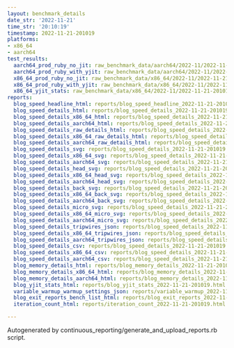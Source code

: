 ```yaml
---
layout: benchmark_details
date_str: '2022-11-21'
time_str: '20:10:19'
timestamp: 2022-11-21-201019
platforms:
- x86_64
- aarch64
test_results:
  aarch64_prod_ruby_no_jit: raw_benchmark_data/aarch64/2022-11/2022-11-21-201019_basic_benchmark_aarch64_prod_ruby_no_jit.json
  aarch64_prod_ruby_with_yjit: raw_benchmark_data/aarch64/2022-11/2022-11-21-201019_basic_benchmark_aarch64_prod_ruby_with_yjit.json
  x86_64_prod_ruby_no_jit: raw_benchmark_data/x86_64/2022-11/2022-11-21-201019_basic_benchmark_x86_64_prod_ruby_no_jit.json
  x86_64_prod_ruby_with_yjit: raw_benchmark_data/x86_64/2022-11/2022-11-21-201019_basic_benchmark_x86_64_prod_ruby_with_yjit.json
  x86_64_yjit_stats: raw_benchmark_data/x86_64/2022-11/2022-11-21-201019_basic_benchmark_x86_64_yjit_stats.json
reports:
  blog_speed_headline_html: reports/blog_speed_headline_2022-11-21-201019.html
  blog_speed_details_html: reports/blog_speed_details_2022-11-21-201019.html
  blog_speed_details_x86_64_html: reports/blog_speed_details_2022-11-21-201019.x86_64.html
  blog_speed_details_aarch64_html: reports/blog_speed_details_2022-11-21-201019.aarch64.html
  blog_speed_details_raw_details_html: reports/blog_speed_details_2022-11-21-201019.raw_details.html
  blog_speed_details_x86_64_raw_details_html: reports/blog_speed_details_2022-11-21-201019.x86_64.raw_details.html
  blog_speed_details_aarch64_raw_details_html: reports/blog_speed_details_2022-11-21-201019.aarch64.raw_details.html
  blog_speed_details_svg: reports/blog_speed_details_2022-11-21-201019.svg
  blog_speed_details_x86_64_svg: reports/blog_speed_details_2022-11-21-201019.x86_64.svg
  blog_speed_details_aarch64_svg: reports/blog_speed_details_2022-11-21-201019.aarch64.svg
  blog_speed_details_head_svg: reports/blog_speed_details_2022-11-21-201019.head.svg
  blog_speed_details_x86_64_head_svg: reports/blog_speed_details_2022-11-21-201019.x86_64.head.svg
  blog_speed_details_aarch64_head_svg: reports/blog_speed_details_2022-11-21-201019.aarch64.head.svg
  blog_speed_details_back_svg: reports/blog_speed_details_2022-11-21-201019.back.svg
  blog_speed_details_x86_64_back_svg: reports/blog_speed_details_2022-11-21-201019.x86_64.back.svg
  blog_speed_details_aarch64_back_svg: reports/blog_speed_details_2022-11-21-201019.aarch64.back.svg
  blog_speed_details_micro_svg: reports/blog_speed_details_2022-11-21-201019.micro.svg
  blog_speed_details_x86_64_micro_svg: reports/blog_speed_details_2022-11-21-201019.x86_64.micro.svg
  blog_speed_details_aarch64_micro_svg: reports/blog_speed_details_2022-11-21-201019.aarch64.micro.svg
  blog_speed_details_tripwires_json: reports/blog_speed_details_2022-11-21-201019.tripwires.json
  blog_speed_details_x86_64_tripwires_json: reports/blog_speed_details_2022-11-21-201019.x86_64.tripwires.json
  blog_speed_details_aarch64_tripwires_json: reports/blog_speed_details_2022-11-21-201019.aarch64.tripwires.json
  blog_speed_details_csv: reports/blog_speed_details_2022-11-21-201019.csv
  blog_speed_details_x86_64_csv: reports/blog_speed_details_2022-11-21-201019.x86_64.csv
  blog_speed_details_aarch64_csv: reports/blog_speed_details_2022-11-21-201019.aarch64.csv
  blog_memory_details_html: reports/blog_memory_details_2022-11-21-201019.html
  blog_memory_details_x86_64_html: reports/blog_memory_details_2022-11-21-201019.x86_64.html
  blog_memory_details_aarch64_html: reports/blog_memory_details_2022-11-21-201019.aarch64.html
  blog_yjit_stats_html: reports/blog_yjit_stats_2022-11-21-201019.html
  variable_warmup_warmup_settings_json: reports/variable_warmup_2022-11-21-201019.warmup_settings.json
  blog_exit_reports_bench_list_html: reports/blog_exit_reports_2022-11-21-201019.bench_list.html
  iteration_count_html: reports/iteration_count_2022-11-21-201019.html

---
```

Autogenerated by continuous_reporting/generate_and_upload_reports.rb script.

